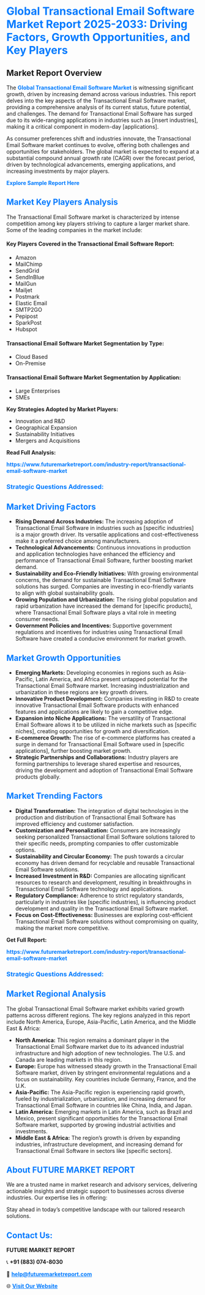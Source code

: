 <h1 style="color: #007BFF;">Global Transactional Email Software Market Report 2025-2033: Driving Factors, Growth Opportunities, and Key Players</h1>

<section id="overview">
<h2>Market Report Overview</h2>
<p>The <a href="https://www.futuremarketreport.com/industry-report/transactional-email-software-market" style="color: #007BFF; text-decoration: none;"><strong>Global Transactional Email Software Market</strong></a> is witnessing significant growth, driven by increasing demand across various industries. This report delves into the key aspects of the Transactional Email Software market, providing a comprehensive analysis of its current status, future potential, and challenges. The demand for Transactional Email Software has surged due to its wide-ranging applications in industries such as [insert industries], making it a critical component in modern-day [applications].</p>
<p>As consumer preferences shift and industries innovate, the Transactional Email Software market continues to evolve, offering both challenges and opportunities for stakeholders. The global market is expected to expand at a substantial compound annual growth rate (CAGR) over the forecast period, driven by technological advancements, emerging applications, and increasing investments by major players.</p>
</section>

<section id="overview">
<p><a href="https://www.futuremarketreport.com/request-sample/reportId=40996" style="color: #007BFF; text-decoration: none;"><strong>Explore Sample Report Here</strong></a></p>
</section>

<section id="key-players">
<h2 style="color: #007BFF;">Market Key Players Analysis</h2>
<p>The Transactional Email Software market is characterized by intense competition among key players striving to capture a larger market share. Some of the leading companies in the market include:</p>
<h4>Key Players Covered in the Transactional Email Software Report:</h4>
<ul><li>Amazon</li><li>MailChimp</li><li>SendGrid</li><li>SendInBlue</li><li>MailGun</li><li>Mailjet</li><li>Postmark</li><li>Elastic Email</li><li>SMTP2GO</li><li>Pepipost</li><li>SparkPost</li><li>Hubspot</li></ul>
<h4>Transactional Email Software Market Segmentation by Type:</h4>
<ul><li>Cloud Based</li><li>On-Premise</li></ul>

<h4>Transactional Email Software Market Segmentation by Application:</h4>
<ul><li>Large Enterprises</li><li>SMEs</li></ul>
<p><strong>Key Strategies Adopted by Market Players:</strong></p>
<ul>
<li>Innovation and R&D</li>
<li>Geographical Expansion</li>
<li>Sustainability Initiatives</li>
<li>Mergers and Acquisitions</li>
</ul>
</section>

<section>
<p><strong>Read Full Analysis: </strong></p><a href="https://www.futuremarketreport.com/industry-report/transactional-email-software-market" style="color: #007BFF; text-decoration: none;"><strong>https://www.futuremarketreport.com/industry-report/transactional-email-software-market</strong></a>
<h3 style="color: #007BFF;">Strategic Questions Addressed:</h3>
</section>

<section id="driving-factors">
<h2 style="color: #007BFF;">Market Driving Factors</h2>
<ul>
<li><strong>Rising Demand Across Industries:</strong> The increasing adoption of Transactional Email Software in industries such as [specific industries] is a major growth driver. Its versatile applications and cost-effectiveness make it a preferred choice among manufacturers.</li>
<li><strong>Technological Advancements:</strong> Continuous innovations in production and application technologies have enhanced the efficiency and performance of Transactional Email Software, further boosting market demand.</li>
<li><strong>Sustainability and Eco-Friendly Initiatives:</strong> With growing environmental concerns, the demand for sustainable Transactional Email Software solutions has surged. Companies are investing in eco-friendly variants to align with global sustainability goals.</li>
<li><strong>Growing Population and Urbanization:</strong> The rising global population and rapid urbanization have increased the demand for [specific products], where Transactional Email Software plays a vital role in meeting consumer needs.</li>
<li><strong>Government Policies and Incentives:</strong> Supportive government regulations and incentives for industries using Transactional Email Software have created a conducive environment for market growth.</li>
</ul>
</section>

<section id="growth-opportunities">
<h2 style="color: #007BFF;">Market Growth Opportunities</h2>
<ul>
<li><strong>Emerging Markets:</strong> Developing economies in regions such as Asia-Pacific, Latin America, and Africa present untapped potential for the Transactional Email Software market. Increasing industrialization and urbanization in these regions are key growth drivers.</li>
<li><strong>Innovative Product Development:</strong> Companies investing in R&D to create innovative Transactional Email Software products with enhanced features and applications are likely to gain a competitive edge.</li>
<li><strong>Expansion into Niche Applications:</strong> The versatility of Transactional Email Software allows it to be utilized in niche markets such as [specific niches], creating opportunities for growth and diversification.</li>
<li><strong>E-commerce Growth:</strong> The rise of e-commerce platforms has created a surge in demand for Transactional Email Software used in [specific applications], further boosting market growth.</li>
<li><strong>Strategic Partnerships and Collaborations:</strong> Industry players are forming partnerships to leverage shared expertise and resources, driving the development and adoption of Transactional Email Software products globally.</li>
</ul>
</section>

<section id="trending-factors">
<h2 style="color: #007BFF;">Market Trending Factors</h2>
<ul>
<li><strong>Digital Transformation:</strong> The integration of digital technologies in the production and distribution of Transactional Email Software has improved efficiency and customer satisfaction.</li>
<li><strong>Customization and Personalization:</strong> Consumers are increasingly seeking personalized Transactional Email Software solutions tailored to their specific needs, prompting companies to offer customizable options.</li>
<li><strong>Sustainability and Circular Economy:</strong> The push towards a circular economy has driven demand for recyclable and reusable Transactional Email Software solutions.</li>
<li><strong>Increased Investment in R&D:</strong> Companies are allocating significant resources to research and development, resulting in breakthroughs in Transactional Email Software technology and applications.</li>
<li><strong>Regulatory Compliance:</strong> Adherence to strict regulatory standards, particularly in industries like [specific industries], is influencing product development and quality in the Transactional Email Software market.</li>
<li><strong>Focus on Cost-Effectiveness:</strong> Businesses are exploring cost-efficient Transactional Email Software solutions without compromising on quality, making the market more competitive.</li>
</ul>
</section>

<section>
<p><strong>Get Full Report: </strong></p><a href="https://www.futuremarketreport.com/industry-report/transactional-email-software-market" style="color: #007BFF; text-decoration: none;"><strong>https://www.futuremarketreport.com/industry-report/transactional-email-software-market</strong></a>
<h3 style="color: #007BFF;">Strategic Questions Addressed:</h3>
</section>


<section id="regional-analysis">
<h2 style="color: #007BFF;">Market Regional Analysis</h2>
<p>The global Transactional Email Software market exhibits varied growth patterns across different regions. The key regions analyzed in this report include North America, Europe, Asia-Pacific, Latin America, and the Middle East & Africa:</p>
<ul>
<li><strong>North America:</strong> This region remains a dominant player in the Transactional Email Software market due to its advanced industrial infrastructure and high adoption of new technologies. The U.S. and Canada are leading markets in this region.</li>
<li><strong>Europe:</strong> Europe has witnessed steady growth in the Transactional Email Software market, driven by stringent environmental regulations and a focus on sustainability. Key countries include Germany, France, and the U.K.</li>
<li><strong>Asia-Pacific:</strong> The Asia-Pacific region is experiencing rapid growth, fueled by industrialization, urbanization, and increasing demand for Transactional Email Software in countries like China, India, and Japan.</li>
<li><strong>Latin America:</strong> Emerging markets in Latin America, such as Brazil and Mexico, present significant opportunities for the Transactional Email Software market, supported by growing industrial activities and investments.</li>
<li><strong>Middle East & Africa:</strong> The region’s growth is driven by expanding industries, infrastructure development, and increasing demand for Transactional Email Software in sectors like [specific sectors].</li>
</ul>
</section>

<footer>
<h2 style="color: #007BFF;">About FUTURE MARKET REPORT</h2>
<p>We are a trusted name in market research and advisory services, delivering actionable insights and strategic support to businesses across diverse industries. Our expertise lies in offering:</p>

<p>Stay ahead in today’s competitive landscape with our tailored research solutions.</p>

<h2 style="color: #007BFF;">Contact Us:</h2>
<p><strong>FUTURE MARKET REPORT</strong></p>
<p>📞 <strong>+91 (883) 074-8030</strong></p>
<p>📧 <strong><a href="mailto:help@futuremarketreport.com" style="color: #007BFF;">help@futuremarketreport.com</a></strong></p>
<p>🌐 <strong><a href="https://www.futuremarketreport.com/" style="color: #007BFF;">Visit Our Website</a></strong></p>
</footer>